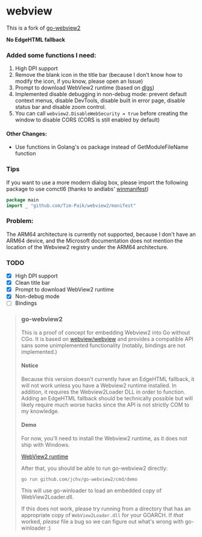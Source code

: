 # webview
This is a fork of [go-webview2](https://github.com/jchv/go-webview2)

**No EdgeHTML fallback**

### Added some functions I need:
1. High DPI support
2. Remove the blank icon in the title bar (because I don't know how to modify the icon, if you know, please open an Issue)
3. Prompt to download WebView2 runtime (based on [dlgs](https://github.com/gen2brain/dlgs))
4. Implemented disable debugging in non-debug mode:  prevent default context menus, disable DevTools, disable built in error page, disable status bar and disable zoom control.
5. You can call `webview2.DisableWebSecurity = true` before creating the window to disable CORS (CORS is still enabled by default)

#### Other Changes:
 - Use functions in Golang's os package instead of GetModuleFileName function

### Tips
If you want to use a more modern dialog box, please import the following package to use comctl6 (thanks to andlabs' [winmanifest](https://github.com/andlabs/ui/tree/master/winmanifest))
```go
package main
import _ "github.com/Tim-Paik/webview2/manifest"
```

### Problem:
The ARM64 architecture is currently not supported, because I don't have an ARM64 device, and the Microsoft documentation does not mention the location of the Webview2 registry under the ARM64 architecture.

### TODO
 - [x] High DPI support
 - [x] Clean title bar
 - [x] Prompt to download WebView2 runtime
 - [x] Non-debug mode
 - [ ] Bindings

> ### go-webview2
> This is a proof of concept for embedding Webview2 into Go without CGo. It is based on [webview/webview](https://github.com/webview/webview) and provides a compatible API sans some unimplemented functionality (notably, bindings are not implemented.)
>
> #### Notice
> Because this version doesn't currently have an EdgeHTML fallback, it will not work unless you have a Webview2 runtime installed. In addition, it requires the Webview2Loader DLL in order to function. Adding an EdgeHTML fallback should be technically possible but will likely require much worse hacks since the API is not strictly COM to my knowledge.
>
> #### Demo
> For now, you'll need to install the Webview2 runtime, as it does not ship with Windows.
>
> [WebView2 runtime](https://developer.microsoft.com/en-us/microsoft-edge/webview2/)
>
> After that, you should be able to run go-webview2 directly:
>
> ```
> go run github.com/jchv/go-webview2/cmd/demo
> ```
>
> This will use go-winloader to load an embedded copy of WebView2Loader.dll.
>
> If this does not work, please try running from a directory that has an appropriate copy of `WebView2Loader.dll` for your GOARCH. If _that_ worked, *please* file a bug so we can figure out what's wrong with go-winloader :)
